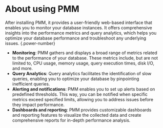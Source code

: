 # About using PMM

After installing PMM, it provides a user-friendly web-based interface that enables you to monitor your database instances. It offers comprehensive insights into the performance metrics and query analytics, which helps you optimize your database performance and troubleshoot any underlying issues.
{.power-number}

- **Monitoring**: PMM gathers and displays a broad range of metrics related to the performance of your database. These metrics include, but are not limited to, CPU usage, memory usage, query execution times, disk I/O, and more. 
- **Query Analytics**: Query analytics facilitates the identification of slow queries, enabling you to optimize your database by pinpointing inefficient queries. 
- **Alerting and notifications**: PMM enables you to set up alerts based on predefined thresholds. This way, you can be notified when specific metrics exceed specified limits, allowing you to address issues before they impact performance.
- **Dashboards and reporting**: PMM provides customizable dashboards and reporting features to visualize the collected data and create comprehensive reports for in-depth performance analysis.






